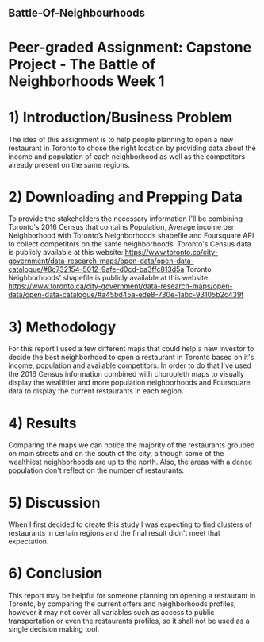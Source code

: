 ## Battle-Of-Neighbourhoods


# Peer-graded Assignment: Capstone Project - The Battle of Neighborhoods Week 1

# 1) Introduction/Business Problem
The idea of this assignment is to help people planning to open a new restaurant in Toronto to chose the right location by providing data about the income and population of each neighborhood as well as the competitors already present on the same regions.

# 2) Downloading and Prepping Data
To provide the stakeholders the necessary information I'll be combining Toronto's 2016 Census that contains Population, Average income per Neighborhood with Toronto’s Neighborhoods shapefile and Foursquare API to collect competitors on the same neighborhoods.
Toronto's Census data is publicly available at this website: https://www.toronto.ca/city-government/data-research-maps/open-data/open-data-catalogue/#8c732154-5012-9afe-d0cd-ba3ffc813d5a
Toronto Neighborhoods' shapefile is publicly available at this website: https://www.toronto.ca/city-government/data-research-maps/open-data/open-data-catalogue/#a45bd45a-ede8-730e-1abc-93105b2c439f

# 3) Methodology

For this report I used a few different maps that could help a new investor to decide the best neighborhood to open a restaurant in Toronto based on it's income, population and available competitors. In order to do that I've used the 2016 Census information combined with choropleth maps to visually display the wealthier and more population neighborhoods and Foursquare data to display the current restaurants in each region.

# 4) Results
Comparing the maps we can notice the majority of the restaurants grouped on main streets and on the south of the city, although some of the wealthiest neighborhoods are up to the north. Also, the areas with a dense population don't reflect on the number of restaurants.

# 5) Discussion
When I first decided to create this study I was expecting to find clusters of restaurants in certain regions and the final result didn't meet that expectation.

# 6) Conclusion
This report may be helpful for someone planning on opening a restaurant in Toronto, by comparing the current offers and neighborhoods profiles, however it may not cover all variables such as access to public transportation or even the restaurants profiles, so it shall not be used as a single decision making tool.

